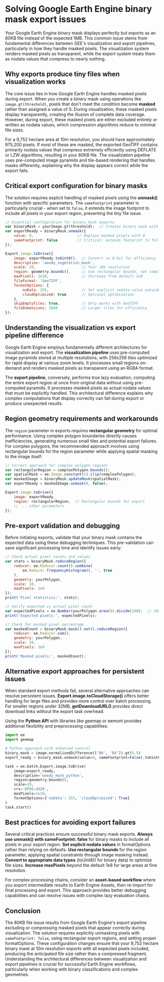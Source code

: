 # Solving Google Earth Engine binary mask export issues

Your Google Earth Engine binary mask displays perfectly but exports as an 80KB file instead of the expected 1MB. This common issue stems from fundamental differences between GEE's visualization and export pipelines, particularly in how they handle masked pixels. The visualization system renders masked pixels as transparent, while the export system treats them as nodata values that compress to nearly nothing.

## Why exports produce tiny files when visualization works

The core issue lies in how Google Earth Engine handles masked pixels during export. When you create a binary mask using operations like `image.gt(threshold)`, pixels that don't meet the condition become **masked** rather than assigned a value of 0. During visualization, these masked pixels display transparently, creating the illusion of complete data coverage. However, during export, these masked pixels are either excluded entirely or written as nodata values, which compression algorithms reduce to minimal file sizes.

For a 9,752 hectare area at 10m resolution, you should have approximately 975,200 pixels. If most of these are masked, the exported GeoTIFF contains primarily nodata values that compress extremely efficiently using DEFLATE or LZW algorithms, resulting in your 80KB file. The visualization pipeline uses pre-computed image pyramids and tile-based rendering that handles masks differently, explaining why the display appears correct while the export fails.

## Critical export configuration for binary masks

The solution requires explicit handling of masked pixels using the **unmask()** function with specific parameters. The `sameFootprint` parameter is particularly crucial - when set to `false`, it extends the image footprint to include all pixels in your export region, preventing the tiny file issue.

```javascript
// Essential configuration for binary mask exports
var binaryMask = yourImage.gt(threshold);  // Creates binary mask with many masked pixels
var exportReady = binaryMask.unmask({
    value: 0,                    // Replace masked pixels with 0
    sameFootprint: false         // Critical: extends footprint to full region
});

Export.image.toDrive({
    image: exportReady.toUint8(),  // Convert to 8-bit for efficiency
    description: 'woody_vegetation_mask',
    scale: 10,                     // Your 10m resolution
    region: geometry.bounds(),     // Use rectangular bounds, not complex polygon
    maxPixels: 1e10,               // Increase from default 1e8
    fileFormat: 'GeoTIFF',
    formatOptions: {
        noData: 255,               // Set explicit nodata value outside 0-1 range
        cloudOptimized: true       // Optional optimization
    },
    skipEmptyTiles: true,          // Only works with GeoTIFF
    fileDimensions: 2048           // Larger tiles for efficiency
});
```

## Understanding the visualization vs export pipeline difference

Google Earth Engine employs fundamentally different architectures for visualization and export. The **visualization pipeline** uses pre-computed image pyramids stored at multiple resolutions, with 256x256 tiles optimized for rapid display at various zoom levels. It processes small regions on-demand and renders masked pixels as transparent using an RGBA format.

The **export pipeline**, conversely, performs true lazy evaluation, computing the entire export region at once from original data without using pre-computed pyramids. It processes masked pixels as actual nodata values that must be explicitly handled. This architectural difference explains why complex computations that display correctly can fail during export or produce unexpected results.

## Region geometry requirements and workarounds

The `region` parameter in exports requires **rectangular geometry** for optimal performance. Using complex polygon boundaries directly causes inefficiencies, generating numerous small tiles and potential export failures. For complex polygons, the recommended approach involves using rectangular bounds for the region parameter while applying spatial masking to the image itself:

```javascript
// Correct approach for complex polygon regions
var rectangularRegion = complexPolygon.bounds();
var spatialMask = ee.Image.constant(1).clip(complexPolygon);
var maskedImage = binaryMask.updateMask(spatialMask);
var exportReady = maskedImage.unmask(0, false);

Export.image.toDrive({
    image: exportReady,
    region: rectangularRegion,  // Rectangular bounds for export
    // ... other parameters
});
```

## Pre-export validation and debugging

Before initiating exports, validate that your binary mask contains the expected data using these debugging techniques. This pre-validation can save significant processing time and identify issues early:

```javascript
// Check actual pixel counts and values
var stats = binaryMask.reduceRegion({
    reducer: ee.Reducer.count().combine(
        ee.Reducer.frequencyHistogram(), '', true
    ),
    geometry: yourPolygon,
    scale: 10,
    maxPixels: 1e9
});
print('Pixel statistics:', stats);

// Verify expected vs actual pixel count
var expectedPixels = ee.Number(yourPolygon.area()).divide(100);  // 10m = 100m²
print('Expected pixels:', expectedPixels);

// Check for masked pixel percentage
var maskedCount = binaryMask.mask().not().reduceRegion({
    reducer: ee.Reducer.sum(),
    geometry: yourPolygon,
    scale: 10,
    maxPixels: 1e9
});
print('Masked pixels:', maskedCount);
```

## Alternative export approaches for persistent issues

When standard export methods fail, several alternative approaches can resolve persistent issues. **Export.image.toCloudStorage()** offers better handling for large files and provides more control over batch processing. For smaller regions under 32MB, **getDownloadURL()** provides direct download links without the export task overhead.

Using the **Python API** with libraries like geemap or eemont provides additional flexibility and preprocessing capabilities:

```python
import ee
import geemap

# Python approach with enhanced control
binary_mask = image.normalizedDifference(['B8', 'B4']).gt(0.5)
export_ready = binary_mask.unmask(value=0, sameFootprint=False).toUint8()

task = ee.batch.Export.image.toDrive(
    image=export_ready,
    description='woody_mask_python',
    region=geometry.bounds(),
    scale=10,
    crs='EPSG:4326',
    maxPixels=1e10,
    formatOptions={'noData': 255, 'cloudOptimized': True}
)
task.start()
```

## Best practices for avoiding export failures

Several critical practices ensure successful binary mask exports. **Always use unmask() with sameFootprint: false** for binary masks to include all pixels in your export region. **Set explicit nodata values** in formatOptions rather than relying on defaults. **Use rectangular bounds** for the region parameter, applying spatial constraints through image masking instead. **Convert to appropriate data types** (toUint8() for binary data) to optimize file sizes. **Increase maxPixels** beyond the default 1e8 for large areas at fine resolution.

For complex processing chains, consider an **asset-based workflow** where you export intermediate results to Earth Engine Assets, then re-import for final processing and export. This approach provides better debugging capabilities and can resolve issues with complex lazy evaluation chains.

## Conclusion

The 80KB file issue results from Google Earth Engine's export pipeline excluding or compressing masked pixels that appear correctly during visualization. The solution requires explicitly unmasking pixels with `sameFootprint: false`, using rectangular export regions, and setting proper formatOptions. These configuration changes ensure that your 9,752 hectare binary mask at 10m resolution exports with all expected pixels included, producing the anticipated file size rather than a compressed fragment. Understanding the architectural differences between visualization and export pipelines is crucial for successful Earth Engine workflows, particularly when working with binary classifications and complex geometries.